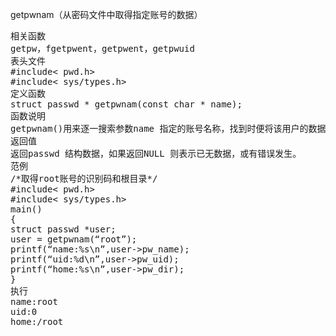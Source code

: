 getpwnam（从密码文件中取得指定账号的数据）
<pre>相关函数
getpw，fgetpwent，getpwent，getpwuid
表头文件
#include< pwd.h>
#include< sys/types.h>
定义函数
struct passwd * getpwnam(const char * name);
函数说明
getpwnam()用来逐一搜索参数name 指定的账号名称，找到时便将该用户的数据以passwd结构返回。passwd结构请参考getpwent()。
返回值
返回passwd 结构数据，如果返回NULL 则表示已无数据，或有错误发生。
范例
/*取得root账号的识别码和根目录*/
#include< pwd.h>
#include< sys/types.h>
main()
{
struct passwd *user;
user = getpwnam(“root”);
printf(“name:%s\n”,user->pw_name);
printf(“uid:%d\n”,user->pw_uid);
printf(“home:%s\n”,user->pw_dir);
}
执行
name:root
uid:0
home:/root</pre>